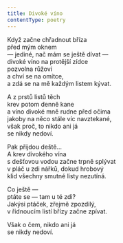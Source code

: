 ```yaml
---
title: Divoké víno
contentType: poetry
---
```


<section>

Když začne chřadnout bříza  
před mým oknem  
— jediné, nač mám se ještě dívat —  
divoké víno na protější zídce  
pozvolna růžoví  
a chví se na omítce,  
a zdá se na mě každým listem kývat.

A z prstů listů těch  
krev potom denně kane  
a víno divoké mně rudne před očima  
jakoby na něco stále víc navztekané,  
však proč, to nikdo ani já  
se nikdy nedoví.

Pak přijdou deště…  
A krev divokého vína  
s dešťovou vodou začne trpně splývat  
v pláč u zdi nářků, dokud hrobový  
klid všechny smutné listy nezutíná.

Co ještě —  
ptáte se — tam u té zdi?  
Jakýsi ptáček, zřejmě zpozdilý,  
v řidnoucím listí břízy začne zpívat.

Však o čem, nikdo ani já  
se nikdy nedoví.

</section>
